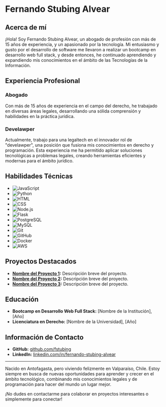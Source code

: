 # Fernando Stubing Alvear

## Acerca de mí

¡Hola! Soy Fernando Stubing Alvear, un abogado de profesión con más de 15 años de experiencia, y un apasionado por la tecnología. Mi entusiasmo y gusto por el desarrollo de software me llevaron a realizar un bootcamp en desarrollo web full stack, y desde entonces, he continuado aprendiendo y expandiendo mis conocimientos en el ámbito de las Tecnologías de la Información.

## Experiencia Profesional

### Abogado
Con más de 15 años de experiencia en el campo del derecho, he trabajado en diversas áreas legales, desarrollando una sólida comprensión y habilidades en la práctica jurídica.

### Develawper
Actualmente, trabajo para una legaltech en el innovador rol de "develawper", una posición que fusiona mis conocimientos en derecho y programación. Esta experiencia me ha permitido aplicar soluciones tecnológicas a problemas legales, creando herramientas eficientes y modernas para el ámbito jurídico.

## Habilidades Técnicas

- ![JavaScript](https://img.shields.io/badge/-JavaScript-F7DF1E?logo=JavaScript&logoColor=black)
- ![Python](https://img.shields.io/badge/-Python-3776AB?logo=Python&logoColor=white)
- ![HTML](https://img.shields.io/badge/-HTML5-E34F26?logo=HTML5&logoColor=white)
- ![CSS](https://img.shields.io/badge/-CSS3-1572B6?logo=CSS3&logoColor=white)
- ![Node.js](https://img.shields.io/badge/-Node.js-339933?logo=Node.js&logoColor=white)
- ![Flask](https://img.shields.io/badge/-Flask-000000?logo=Flask&logoColor=white)
- ![PostgreSQL](https://img.shields.io/badge/-PostgreSQL-336791?logo=PostgreSQL&logoColor=white)
- ![MySQL](https://img.shields.io/badge/-MySQL-4479A1?logo=MySQL&logoColor=white)
- ![Git](https://img.shields.io/badge/-Git-F05032?logo=Git&logoColor=white)
- ![GitHub](https://img.shields.io/badge/-GitHub-181717?logo=GitHub&logoColor=white)
- ![Docker](https://img.shields.io/badge/-Docker-2496ED?logo=Docker&logoColor=white)
- ![AWS](https://img.shields.io/badge/-AWS-232F3E?logo=Amazon-AWS&logoColor=white)

## Proyectos Destacados

- **[Nombre del Proyecto 1](#):** Descripción breve del proyecto.
- **[Nombre del Proyecto 2](#):** Descripción breve del proyecto.
- **[Nombre del Proyecto 3](#):** Descripción breve del proyecto.

## Educación

- **Bootcamp en Desarrollo Web Full Stack:** [Nombre de la Institución], [Año]
- **Licenciatura en Derecho:** [Nombre de la Universidad], [Año]

## Información de Contacto

- **GitHub:** [github.com/fstubing](https://github.com/fstubing)
- **LinkedIn:** [linkedin.com/in/fernando-stubing-alvear](https://www.linkedin.com/in/fernando-stubing-alvear/)

---

Nacido en Antofagasta, pero viviendo felizmente en Valparaíso, Chile. Estoy siempre en busca de nuevas oportunidades para aprender y crecer en el ámbito tecnológico, combinando mis conocimientos legales y de programación para hacer del mundo un lugar mejor.

¡No dudes en contactarme para colaborar en proyectos interesantes o simplemente para conectar!


